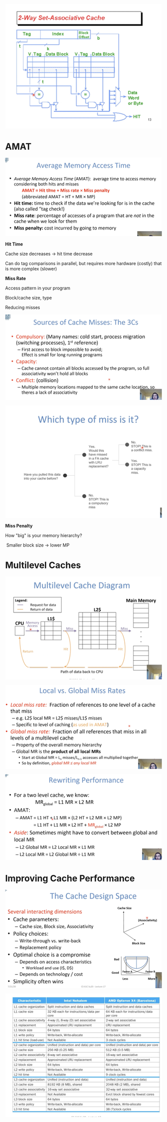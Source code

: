   ![image-20220902143109353](lecture17.assets/image-20220902143109353.png)

# AMAT

![image-20220902144918722](lecture17.assets/image-20220902144918722.png)

**Hit Time**

Cache size decreases -> hit time decrease

Can do tag comparisons in parallel, but requires more hardware (costly) that is more complex (slower)

**Miss Rate**

Access pattern in your program

Block/cache size,  type

Reducing misses

![image-20220902160438056](lecture17.assets/image-20220902160438056.png)

![image-20220902161053849](lecture17.assets/image-20220902161053849.png)

**Miss Penalty**

How "big" is your memory hierarchy?

​	Smaller block size -> lower MP

# Multilevel Caches

![image-20220902162240586](lecture17.assets/image-20220902162240586.png) 

![image-20220902162917133](lecture17.assets/image-20220902162917133.png)

![image-20220902164002063](lecture17.assets/image-20220902164002063.png)



# Improving Cache Performance

![image-20220902164513395](lecture17.assets/image-20220902164513395.png)

![image-20220902170130608](lecture17.assets/image-20220902170130608.png)

 



